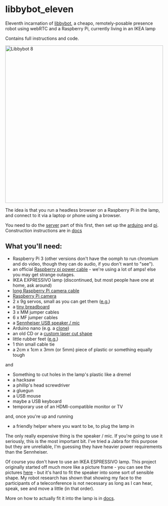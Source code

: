 # libbybot_eleven

Eleventh incarnation of 
[libbybot](https://planb.nicecupoftea.org/2017/03/03/libbybot-presence-with-chromium-51-raspberry-pi-and-rtcmulticonnection-for-webrtc/), 
a cheapo, remotely-posable presence robot using webRTC and a Raspberry Pi, 
currently living in an IKEA lamp

Contains full instructions and code.

<img src="https://farm4.staticflickr.com/3936/33471118606_f3867f28b7_k.jpg" 
width="500" alt="Libbybot 8"/>

The idea is that you run a headless browser on a Raspberry Pi in the lamp, 
and connect to it via a laptop or phone using a browser.

You need to do the [server](/server) part of this first, then set up the 
[arduino](/arduino) and [pi](/pi). Construction instructions are in 
[docs](docs/)

## What you'll need:

 * Raspberry Pi 3 (other versions don't have the oomph to run chromium and do video, though they can do audio, if you don't want to "see").
 * an official [Raspberry pi power cable](https://shop.pimoroni.com/products/raspberry-pi-universal-power-supply) - we're using a lot of amps! else you may get strange outages.
 * IKEA EXPRESSIVO lamp (discontinued, but most people have one at home, ask around)
 * [long Raspberry Pi camera cable](https://shop.pimoroni.com/products/raspberry-pi-camera-cable)
 * [Raspberry Pi camera](https://shop.pimoroni.com/products/raspberry-pi-camera-module-v2-1-with-mount)
 * 2 x 9g servos, small as you can get them ([e.g.](http://www.ebay.co.uk/itm/Mini-SG90-SG-90-Gear-9g-Micro-Servo-For-RC-Airplane-Helicopter-Car-Boat-Arduino/252297215595))
 * a [tiny breadboard](https://shop.pimoroni.com/products/colourful-mini-breadboard)
 * 3 x MM jumper cables
 * 6 x MF jumper cables 
 * a [Sennheiser USB speaker / mic](http://www.exteradirect.co.uk/product/sennheiser/sp20-portable-speakerphone-usb-&-3.5mm/3258/)
 * Arduino nano (e.g. a [clone](http://www.ebay.co.uk/itm/Mini-USB-Nano-V3-0-ATmega328P-CH340-5V-16MHz-SOLDERED-HEADS-Arduino-UK-/262738901345))
 * an old CD or a [custom laser cut shape](docs/laser_cut_base)
 * little rubber feet ([e.g.](https://www.amazon.co.uk/Domed-Rubber-Buffers-Kitchen-Doors/dp/6040143746/ref=sr_1_1))
 * 1 thin small cable tie
 * a 2cm x 1cm x 3mm (or 5mm) piece of plastic or something equally tough

and

 * Something to cut holes in the lamp's plastic like a dremel
 * a hacksaw
 * a phillip's head screwdriver
 * a gluegun
 * a USB mouse
 * maybe a USB keyboard
 * temporary use of an HDMI-compatible monitor or TV

and, once you're up and running

 * a friendly helper where you want to be, to plug the lamp in

The only really expensive thing is the speaker / mic. If you're going to 
use it seriously, this is the most important bit. I've tried a Jabra for 
this purpose but they are unreliable, I'm guessing they have heavier power 
requirements than the Sennheiser.

Of course you don't have to use an IKEA ESPRESSIVO lamp. This project 
originally started off much more like a picture frame - you can see the 
pictures 
[here](https://www.flickr.com/photos/nicecupoftea/albums/72157677391353664) - 
but it's hard to fit the speaker into some sort of sensible shape. My 
robot research has shown that showing my face to the participants of a 
teleconference is not necessary as long as I can hear, speak, see and move 
a little (in that order).

More on how to actually fit it into the lamp is in [docs](docs/).
